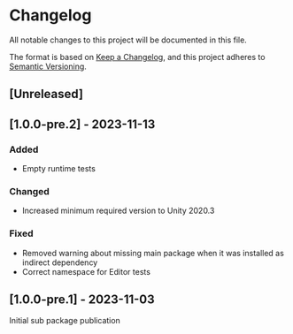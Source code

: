 # Changelog

All notable changes to this project will be documented in this file.

The format is based on [Keep a Changelog](https://keepachangelog.com/en/1.0.0/),
and this project adheres to [Semantic Versioning](https://semver.org/spec/v2.0.0.html).

## [Unreleased]

## [1.0.0-pre.2] - 2023-11-13

### Added

- Empty runtime tests

### Changed

- Increased minimum required version to Unity 2020.3

### Fixed

- Removed warning about missing main package when it was installed as indirect dependency
- Correct namespace for Editor tests

## [1.0.0-pre.1] - 2023-11-03

Initial sub package publication
